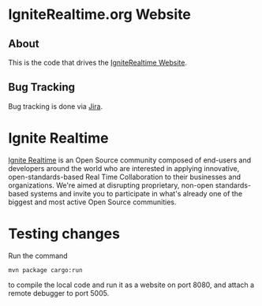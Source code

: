 IgniteRealtime.org Website
==========================

About
-----

This is the code that drives the [IgniteRealtime Website](http://igniterealtime.org).

Bug Tracking
------------

Bug tracking is done via [Jira](https://igniterealtime.org/issues/browse/WEB).

Ignite Realtime
===============

[Ignite Realtime] is an Open Source community composed of end-users and developers around the world who 
are interested in applying innovative, open-standards-based Real Time Collaboration to their businesses and organizations. 
We're aimed at disrupting proprietary, non-open standards-based systems and invite you to participate in what's already one 
of the biggest and most active Open Source communities.

[Ignite Realtime]: http://www.igniterealtime.org
[XMPP (Jabber)]: http://xmpp.org/

Testing changes
===============
Run the command
```
mvn package cargo:run
```
to compile the local code and run it as a website on port 8080, and attach a remote debugger to port 5005.
